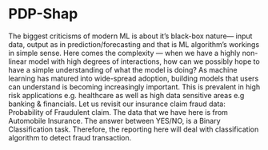 # PDP-Shap
The biggest criticisms of modern ML is about it’s black-box nature— input data, output as in prediction/forecasting and that is ML algorithm’s workings in simple sense. Here comes the complexity — when we have a highly non-linear model with high degrees of interactions, how can we possibly hope to have a simple understanding of what the model is doing? As machine learning has matured into wide-spread adoption, building models that users can understand is becoming increasingly important. This is prevalent in high risk applications e.g. healthcare as well as high data sensitive areas e.g banking & financials.
Let us revisit our insurance claim fraud data: Probability of Fraudulent claim. The data that we have here is from Automobile Insurance. The answer between YES/NO, is a Binary Classification task. Therefore, the reporting here will deal with classification algorithm to detect fraud transaction.
